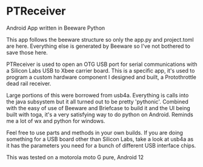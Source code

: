# PTReceiver
Android App written in Beeware Python

This app follows the beeware structure so only the app.py and project.toml are here.  Everything else is generated by Beeware so I've not
bothered to save those here.

PTReceiver is used to open an OTG USB port for serial communications with a Silicon Labs USB to Xbee carrier board. This is a specific app, it's used to program a custom
hardware component I designed and built, a Protothrottle dead rail receiver.

Large portions of this were borrowed from usb4a. Everything is calls into the java subsystem but it all turned out to be pretty 'pythonic'.  Combined with the easy of
use of Beeware and Briefcase to build it and the UI being built with toga, it's a very satisfying way to do python on Android.  Reminds me a lot of wx and python for windows.

Feel free to use parts and methods in your own builds. If you are doing something for a USB board other than Silicon Labs, take a look at usb4a as it has the parameters you need
for a bunch of different USB interface chips.

This was tested on a motorola moto G pure, Android 12

